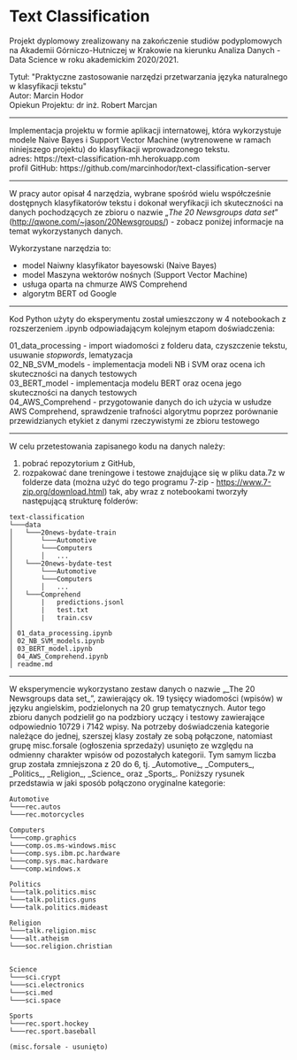 # Text Classification

Projekt dyplomowy zrealizowany na zakończenie studiów podyplomowych na Akademii Górniczo-Hutniczej w Krakowie na kierunku Analiza Danych - Data Science w roku akademickim 2020/2021.

Tytuł: "Praktyczne zastosowanie narzędzi przetwarzania języka naturalnego w klasyfikacji tekstu"<br>
Autor: Marcin Hodor<br>
Opiekun Projektu: dr inż. Robert Marcjan

<hr>
Implementacja projektu w formie aplikacji internatowej, która wykorzystuje modele Naive Bayes i Support Vector Machine (wytrenowene w ramach niniejszego projektu) do klasyfikacji wprowadzonego tekstu.<br>
adres: https://text-classification-mh.herokuapp.com<br>
profil GitHub: https://github.com/marcinhodor/text-classification-server
<hr>

W pracy autor opisał 4 narzędzia, wybrane spośród wielu współcześnie dostępnych klasyfikatorów tekstu i dokonał weryfikacji ich skuteczności na danych pochodzących ze zbioru o nazwie „_The 20 Newsgroups data set_” (http://qwone.com/~jason/20Newsgroups/) - zobacz poniżej informacje na temat wykorzystanych danych.

Wykorzystane narzędzia to:

- model Naiwny klasyfikator bayesowski (Naive Bayes)
- model Maszyna wektorów nośnych (Support Vector Machine)
- usługa oparta na chmurze AWS Comprehend
- algorytm BERT od Google
<hr>
Kod Python użyty do eksperymentu został umieszczony w 4 notebookach z rozszerzeniem .ipynb odpowiadającym kolejnym etapom doświadczenia:

01_data_processing - import wiadomości z folderu data, czyszczenie tekstu, usuwanie _stopwords_, lematyzacja<br>
02_NB_SVM_models - implementacja modeli NB i SVM oraz ocena ich skuteczności na danych testowych<br>
03_BERT_model - implementacja modelu BERT oraz ocena jego skuteczności na danych testowych<br>
04_AWS_Comprehend - przygotowanie danych do ich użycia w usłudze AWS Comprehend, sprawdzenie trafności algorytmu poprzez porównanie przewidzianych etykiet z danymi rzeczywistymi ze zbioru testowego
<hr>
W celu przetestowania zapisanego kodu na danych należy:

1. pobrać repozytorium z GitHub,
1. rozpakować dane treningowe i testowe znajdujące się w pliku data.7z w folderze data (można użyć do tego programu 7-zip - https://www.7-zip.org/download.html) tak, aby wraz z notebookami tworzyły następującą strukturę folderów:<br>

```
text-classification
└───data
│   └───20news-bydate-train
│       └───Automotive
│       └───Computers
│       │   ...
│   └───20news-bydate-test
│       └───Automotive
│       └───Computers
│       │   ...
│   └───Comprehend
│       |   predictions.jsonl
│       |   test.txt
│       |   train.csv
│
│ 01_data_processing.ipynb
│ 02_NB_SVM_models.ipynb
│ 03_BERT_model.ipynb
│ 04_AWS_Comprehend.ipynb
│ readme.md
```
<hr>
W eksperymencie wykorzystano zestaw danych o nazwie „_The 20 Newsgroups data set_”, zawierający ok. 19 tysięcy wiadomości (wpisów) w języku angielskim, podzielonych na 20 grup tematycznych. Autor tego zbioru danych podzielił go na podzbiory uczący i testowy zawierające odpowiednio 10729 i 7142 wpisy. Na potrzeby doświadczenia kategorie należące do jednej, szerszej klasy zostały ze sobą połączone, natomiast grupę misc.forsale (ogłoszenia sprzedaży) usunięto ze względu na odmienny charakter wpisów od pozostałych kategorii. Tym samym liczba grup została zmniejszona z 20 do 6, tj. _Automotive_, _Computers_, _Politics_, _Religion_, _Science_ oraz _Sports_. Poniższy rysunek przedstawia w jaki sposób połączono oryginalne kategorie:

```
Automotive
└───rec.autos
└───rec.motorcycles

Computers
└───comp.graphics
└───comp.os.ms-windows.misc
└───comp.sys.ibm.pc.hardware
└───comp.sys.mac.hardware
└───comp.windows.x

Politics
└───talk.politics.misc
└───talk.politics.guns
└───talk.politics.mideast

Religion
└───talk.religion.misc
└───alt.atheism
└───soc.religion.christian


Science
└───sci.crypt
└───sci.electronics
└───sci.med
└───sci.space

Sports
└───rec.sport.hockey
└───rec.sport.baseball

(misc.forsale - usunięto)
```
